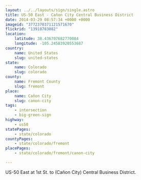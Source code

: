 ```yaml
---
layout: ../../layouts/sign/single.astro
title: US-50 East - Cañon City Central Business District
date: 2014-03-29 08:57:34 +0000 +0000
imageid: "3772370371121571670"
flickrid: "13918783082"
location:
    latitude: 38.436707682770084
    longitude: -105.24583920553687
country:
    name: United States
    slug: united-states
state:
    name: Colorado
    slug: colorado
county:
    name: Fremont County
    slug: fremont
place:
    name: Cañon City
    slug: canon-city
tags:
    - intersection
    - big-green-sign
highway:
    - us50
statePages:
    - state/colorado
countyPages:
    - state/colorado/fremont
placePages:
    - state/colorado/fremont/canon-city

---
```

US-50 East at 1st St. to (Cañon City) Central Business District.